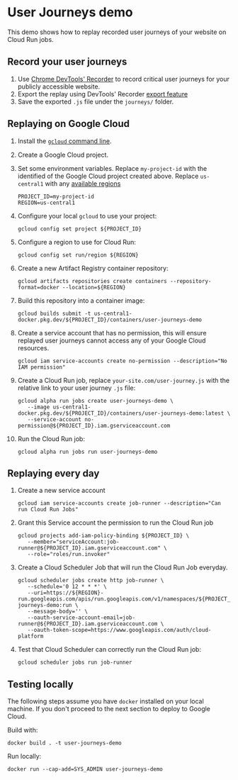 # User Journeys demo

This demo shows how to replay recorded user journeys of your website on Cloud Run jobs.

## Record your user journeys

1. Use [Chrome DevTools' Recorder](https://developer.chrome.com/docs/devtools/recorder/) to record critical user journeys for your publicly accessible website.
1. Export the replay using DevTools' Recorder [export feature](https://developer.chrome.com/docs/devtools/recorder/#edit-flows)
1. Save the exported `.js` file under the `journeys/` folder.

## Replaying on Google Cloud

1. Install the [`gcloud` command line](https://cloud.google.com/sdk/docs/install).
1. Create a Google Cloud project.
1. Set some environment variables.
   Replace `my-project-id` with the identified of the Google Cloud project created above.
   Replace `us-central1` with any [available regions](https://cloud.google.com/run/docs/locations)
   ```
   PROJECT_ID=my-project-id
   REGION=us-central1
   ```
1. Configure your local `gcloud` to use your project:
   ```
   gcloud config set project ${PROJECT_ID}
   ```
1. Configure a region to use for Cloud Run:
   ```
   gcloud config set run/region ${REGION}
   ```
1. Create a new Artifact Registry container repository:
   ```
   gcloud artifacts repositories create containers --repository-format=docker --location=${REGION}
   ```
1. Build this repository into a container image:
   ```
   gcloud builds submit -t us-central1-docker.pkg.dev/${PROJECT_ID}/containers/user-journeys-demo
   ```
1. Create a service account that has no permission, this will ensure replayed user journeys cannot access any of your Google Cloud resources. 
   ```
   gcloud iam service-accounts create no-permission --description="No IAM permission"
   ```

1. Create a Cloud Run job, replace `your-site.com/user-journey.js` with the relative link to your user journey `.js` file:
   ```
   gcloud alpha run jobs create user-journeys-demo \
      --image us-central1-docker.pkg.dev/${PROJECT_ID}/containers/user-journeys-demo:latest \
      --service-account no-permission@${PROJECT_ID}.iam.gserviceaccount.com
   ```
1. Run the Cloud Run job:
   ```
   gcloud alpha run jobs run user-journeys-demo
   ```

## Replaying every day

1. Create a new service account
   ```
   gcloud iam service-accounts create job-runner --description="Can run Cloud Run Jobs"
   ```
1. Grant this Service account the permission to run the Cloud Run job
   ```
   gcloud projects add-iam-policy-binding ${PROJECT_ID} \
      --member="serviceAccount:job-runner@${PROJECT_ID}.iam.gserviceaccount.com" \
      --role="roles/run.invoker"
   ```
1. Create a Cloud Scheduler Job that will run the Cloud Run Job everyday.
   ```
   gcloud scheduler jobs create http job-runner \
      --schedule='0 12 * * *' \
      --uri=https://${REGION}-run.googleapis.com/apis/run.googleapis.com/v1/namespaces/${PROJECT_ID}/jobs/user-journeys-demo:run \
      --message-body='' \
      --oauth-service-account-email=job-runner@${PROJECT_ID}.iam.gserviceaccount.com \
      --oauth-token-scope=https://www.googleapis.com/auth/cloud-platform
   ```
1. Test that Cloud Scheduler can correctly run the Cloud Run job:
   ```
   gcloud scheduler jobs run job-runner
   ```

## Testing locally

The following steps assume you have `docker` installed on your local machine. If you don't proceed to the next section to deploy to Google Cloud.

Build with:

```
docker build . -t user-journeys-demo
```

Run locally:

```
docker run --cap-add=SYS_ADMIN user-journeys-demo
```

